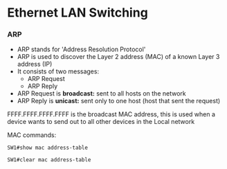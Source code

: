 # Ethernet LAN Switching

### ARP

* ARP stands for 'Address Resolution Protocol'
* ARP is used to discover the Layer 2 address (MAC) of a known Layer 3 address (IP)
* It consists of two messages:
	- ARP Request
	- ARP Reply
* ARP Request is **broadcast:** sent to all hosts on the network
* ARP Reply is **unicast:** sent only to one host (host that sent the request)

FFFF.FFFF.FFFF.FFFF is the broadcast MAC address, this is used when a device wants to send out to all other devices in the Local network

MAC commands:

```
SW1#show mac address-table

SW1#clear mac address-table
```



